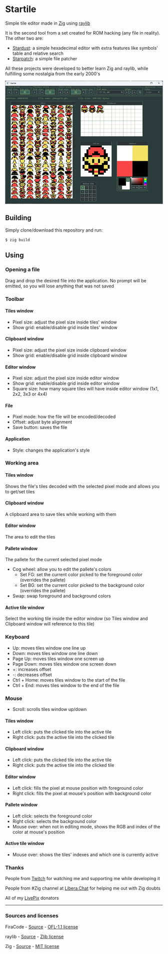 # Startile

Simple tile editor made in [Zig](https://ziglang.org/) using [raylib](https://raylib.com)

It is the second tool from a set created for ROM hacking (any file in reality). The other two are:

- [Stardust](https://github.com/SultansOfCode/Stardust): a simple hexadecimal editor with extra features like symbols' table and relative search
- [Starpatch](https://github.com/SultansOfCode/Starpatch): a simple file patcher

All these projects were developed to better learn Zig and raylib, while fulfilling some nostalgia from the early 2000's

<div style="text-align: center">
  <img alt="Main screen" src="https://github.com/SultansOfCode/Startile/blob/main/docs/main_screen.png?raw=true" />
</div>

## Building

Simply clone/download this repository and run:

```
$ zig build
```

## Using

### Opening a file

Drag and drop the desired file into the application. No prompt will be emitted, so you will lose anything that was not saved

### Toolbar

#### Tiles window

- Pixel size: adjust the pixel size inside tiles' window
- Show grid: enable/disable grid inside tiles' window

#### Clipboard window

- Pixel size: adjust the pixel size inside clipboard window
- Show grid: enable/disable grid inside clipboard window

#### Editor window

- Pixel size: adjust the pixel size inside editor window
- Show grid: enable/disable grid inside editor window
- Square size: how many square tiles will have inside editor window (1x1, 2x2, 3x3 or 4x4)

#### File

- Pixel mode: how the file will be encoded/decoded
- Offset: adjust byte alignment
- Save button: saves the file

#### Application

- Style: changes the application's style

### Working area

#### Tiles window

Shows the file's tiles decoded with the selected pixel mode and allows you to get/set tiles

#### Clipboard window

A clipboard area to save tiles while working with them

#### Editor window

The area to edit the tiles

#### Pallete window

The pallete for the current selected pixel mode

- Cog wheel: allow you to edit the pallete's colors
  - Set FG: set the current color picked to the foreground color (overrides the pallete)
  - Set BG: set the current color picked to the background color (overrides the pallete)
- Swap: swap foreground and background colors

#### Active tile window

Select the working tile inside the editor window (so Tiles window and Clipboard window will reference to this tile)

### Keyboard

- Up: moves tiles window one line up
- Down: moves tiles window one line down
- Page Up: moves tiles window one screen up
- Page Down: moves tiles window one screen down
- +: increases offset
- -: decreases offset
- Ctrl + Home: moves tiles window to the start of the file
- Ctrl + End: moves tiles window to the end of the file

### Mouse

- Scroll: scrolls tiles window up/down

#### Tiles window

- Left click: puts the clicked tile into the active tile
- Right click: puts the active tile into the clicked tile

#### Clipboard window

- Left click: puts the clicked tile into the active tile
- Right click: puts the active tile into the clicked tile

#### Editor window

- Left click: fills the pixel at mouse position with foreground color
- Right click: fills the pixel at mouse's position with background color

#### Pallete window

- Left click: selects the foreground color
- Right click: selects the background color
- Mouse over: when not in editing mode, shows the RGB and index of the color at mouse's position

#### Active tile window

- Mouse over: shows the tiles' indexes and which one is currently active

### Thanks

People from [Twitch](https://twitch.tv/SultansOfCode) for watching me and supporting me while developing it

People from #Zig channel at [Libera.Chat](https://libera.chat/) for helping me out with Zig doubts

All of my [LivePix](https://livepix.gg/sultansofcode) donators

---

### Sources and licenses

FiraCode - [Source](https://github.com/tonsky/FiraCode) - [OFL-1.1 license](https://github.com/tonsky/FiraCode?tab=OFL-1.1-1-ov-file)

raylib - [Source](https://github.com/raysan5/raylib) - [Zlib license](https://github.com/raysan5/raylib?tab=Zlib-1-ov-file)

Zig - [Source](https://github.com/ziglang/zig) - [MIT license](https://github.com/ziglang/zig?tab=MIT-1-ov-file)
